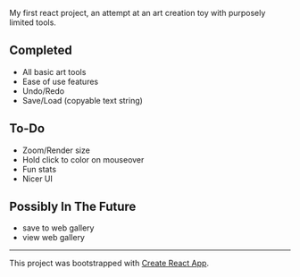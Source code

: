 My first react project, an attempt at an art creation toy with purposely limited tools.

## Completed

- All basic art tools
- Ease of use features
- Undo/Redo
- Save/Load (copyable text string)

## To-Do

- Zoom/Render size
- Hold click to color on mouseover
- Fun stats
- Nicer UI

## Possibly In The Future

- save to web gallery
- view web gallery

---

This project was bootstrapped with [Create React App](https://github.com/facebook/create-react-app).